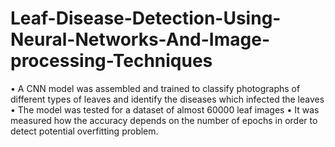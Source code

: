 # Leaf-Disease-Detection-Using-Neural-Networks-And-Image-processing-Techniques
• A CNN model was assembled and trained to classify photographs of different types of leaves and identify the diseases which infected the leaves • The model was tested for a dataset of almost 60000 leaf images • It was measured how the accuracy depends on the number of epochs in order to detect potential overfitting problem.
